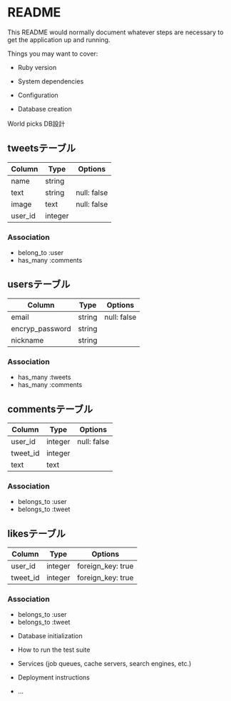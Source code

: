 # README

This README would normally document whatever steps are necessary to get the
application up and running.

Things you may want to cover:

* Ruby version

* System dependencies

* Configuration

* Database creation

World picks  DB設計
## tweetsテーブル
|Column|Type|Options|
|------|----|-------|
|name|string|
|text|string|null: false|
|image|text|null: false|
|user_id|integer|


### Association
- belong_to :user
- has_many :comments

## usersテーブル
|Column|Type|Options|
|------|----|-------|
|email|string|null: false|
|encryp_password|string|
|nickname|string|


### Association
- has_many :tweets
- has_many :comments

## commentsテーブル
|Column|Type|Options|
|------|----|-------|
|user_id|integer|null: false|
|tweet_id|integer|
|text|text|

### Association
- belongs_to :user
- belongs_to :tweet

## likesテーブル
|Column|Type|Options|
|------|----|-------|
|user_id|integer|foreign_key: true|
|tweet_id|integer|foreign_key: true|

### Association
- belongs_to :user
- belongs_to :tweet




* Database initialization

* How to run the test suite

* Services (job queues, cache servers, search engines, etc.)

* Deployment instructions

* ...
